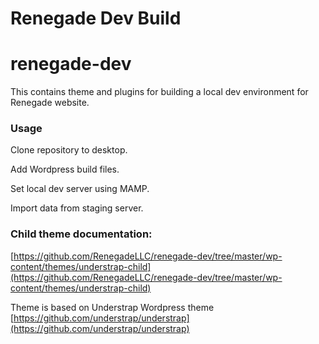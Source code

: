 Renegade Dev Build
==================
# renegade-dev

This contains theme and plugins for building a local dev environment for Renegade website.

### Usage

Clone repository to desktop.

Add Wordpress build files.

Set local dev server using MAMP.

Import data from staging server.


### Child theme documentation:
[https://github.com/RenegadeLLC/renegade-dev/tree/master/wp-content/themes/understrap-child](https://github.com/RenegadeLLC/renegade-dev/tree/master/wp-content/themes/understrap-child)

Theme is based on Understrap Wordpress theme [https://github.com/understrap/understrap](https://github.com/understrap/understrap)

